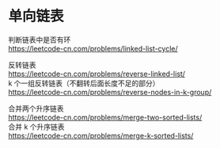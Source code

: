 # 单向链表

判断链表中是否有环  
https://leetcode-cn.com/problems/linked-list-cycle/  

反转链表  
https://leetcode-cn.com/problems/reverse-linked-list/  
k 个一组反转链表（不翻转后面长度不足的部分）  
https://leetcode-cn.com/problems/reverse-nodes-in-k-group/  

合并两个升序链表  
https://leetcode-cn.com/problems/merge-two-sorted-lists/  
合并 k 个升序链表  
https://leetcode-cn.com/problems/merge-k-sorted-lists/  

